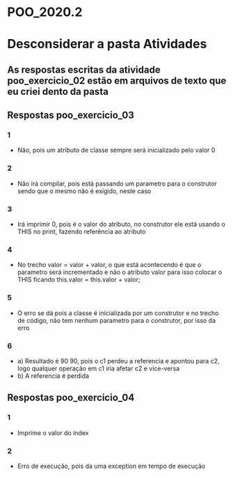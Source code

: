 # POO_2020.2

# Desconsiderar a pasta Atividades

## As respostas escritas da atividade poo_exercicio_02 estão em arquivos de texto que eu criei dento da pasta

## Respostas poo_exercicio_03
### 1
- Não, pois um atributo de classe sempre será inicializado pelo valor 0
### 2
- Não irá compilar, pois está passando um parametro para o construtor sendo que o mesmo não é exigido, neste caso
### 3
- Irá imprimir 0, pois é o valor do atributo, no construtor ele está usando o THIS no print, fazendo referência ao atributo
### 4
- No trecho valor = valor + valor, o que está acontecendo é que o parametro será incrementado e não o atributo valor
para isso colocar o THIS ficando this.valor = this.valor + valor;
### 5
- O erro se dá pois a classe é inicializada por um construtor e no trecho de código, não tem nenhum parametro para o construtor, por isso
da erro
### 6
- a) Resultado é 90 90, pois o c1 perdeu a referencia e apontou para c2, logo qualquer operação em c1 iria afetar c2 e vice-versa
- b) A referencia é perdida

## Respostas poo_exercicio_04
### 1
- Imprime o valor do index
### 2
- Erro de execução, pois da uma exception em tempo de execução
